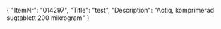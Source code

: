 {
  "ItemNr": "014297",
  "Title": "test",
  "Description": "Actiq, komprimerad sugtablett 200 mikrogram"
}